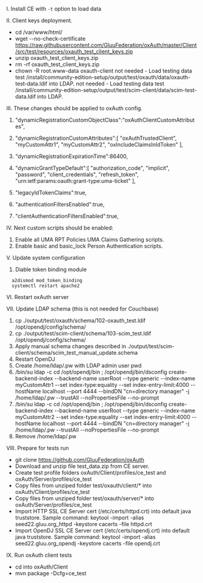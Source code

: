 I. Install CE with `-t` option to load data

II. Client keys deployment.
- cd /var/www/html/
- wget --no-check-certificate https://raw.githubusercontent.com/GluuFederation/oxAuth/master/Client/src/test/resources/oxauth_test_client_keys.zip
- unzip oxauth_test_client_keys.zip
- rm -rf oxauth_test_client_keys.zip
- chown -R root.www-data oxauth-client
not needed - Load testing data test /install/community-edition-setup/output/test/oxauth/data/oxauth-test-data.ldif into LDAP.
not needed - Load testing data test /install/community-edition-setup/output/test/scim-client/data/scim-test-data.ldif into LDAP.

III. These changes should be applied to oxAuth config.
1. "dynamicRegistrationCustomObjectClass":"oxAuthClientCustomAttributes",

2. "dynamicRegistrationCustomAttributes":[
       "oxAuthTrustedClient",
       "myCustomAttr1",
       "myCustomAttr2",
       "oxIncludeClaimsInIdToken"
   ],

3. "dynamicRegistrationExpirationTime":86400,

4. "dynamicGrantTypeDefault":[
      "authorization_code",
      "implicit",
      "password",
      "client_credentials",
      "refresh_token",
      "urn:ietf:params:oauth:grant-type:uma-ticket"
   ],

5. "legacyIdTokenClaims":true,
6. "authenticationFiltersEnabled":true,
7. "clientAuthenticationFiltersEnabled":true,

IV. Next custom scripts should be enabled:
1. Enable all UMA RPT Policies UMA Claims Gathering scripts.
2. Enable basic and basic_lock Person Authentication scripts.

V. Update system configuration
1. Diable token binding module
```
  a2dismod mod_token_binding
  systemctl restart apache2
```

VI. Restart oxAuth server

VII. Update LDAP schema (this is not needed for Couchbase)
1. cp ./output/test/oxauth/schema/102-oxauth_test.ldif /opt/opendj/config/schema/
2. cp ./output/test/scim-client/schema/103-scim_test.ldif /opt/opendj/config/schema/
3. Apply manual schema changes described in ./output/test/scim-client/schema/scim_test_manual_update.schema
4. Restart OpenDJ
5. Create /home/ldap/.pw with LDAP admin user pwd
6. /bin/su ldap -c cd /opt/opendj/bin ;  /opt/opendj/bin/dsconfig create-backend-index --backend-name userRoot --type generic --index-name myCustomAttr1 --set index-type:equality --set index-entry-limit:4000 --hostName localhost --port 4444 --bindDN "cn=directory manager" -j /home/ldap/.pw --trustAll --noPropertiesFile --no-prompt
7. /bin/su ldap -c cd /opt/opendj/bin ;  /opt/opendj/bin/dsconfig create-backend-index --backend-name userRoot --type generic --index-name myCustomAttr2 --set index-type:equality --set index-entry-limit:4000 --hostName localhost --port 4444 --bindDN "cn=directory manager" -j /home/ldap/.pw --trustAll --noPropertiesFile --no-prompt
8. Remove /home/ldap/.pw


VIII. Prepare for tests run
- git clone https://github.com/GluuFederation/oxAuth
- Download and unzip file test_data.zip from CE server.
- Create test profile folders oxAuth/Client/profiles/ce_test and oxAuth/Server/profiles/ce_test
- Copy files from unziped folder test/oxauth/client/* into oxAuth/Client/profiles/ce_test
- Copy files from unziped folder test/oxauth/server/* into oxAuth/Server/profiles/ce_test
- Import HTTP SSL CE Server cert (/etc/certs/httpd.crt) into default java truststore.
  Sample command: keytool -import -alias seed22.gluu.org_httpd -keystore cacerts -file httpd.crt
- Import OpenDJ SSL CE Server cert (/etc/certs/opendj.crt) into default java truststore.
  Sample command: keytool -import -alias seed22.gluu.org_opendj -keystore cacerts -file opendj.crt

IX. Run oxAuth client tests
- cd into oxAuth/Client
- mvn package -Dcfg=ce_test
